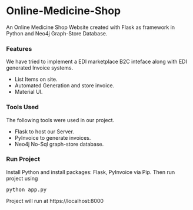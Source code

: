 # Online-Medicine-Shop
An Online Medicine Shop Website created with Flask as framework in Python and Neo4j Graph-Store Database.

### Features  
We have tried to implement a EDI marketplace B2C inteface along with EDI generated Invoice systems. 
<ul>
<li>List Items on site.
<li>Automated Generation and store invoice.
<li>Material UI.
</ul>

### Tools Used 
The following tools were used in our project.
<ul>
<li>Flask to host our Server.
<li>PyInvoice to generate invoices.
<li>Neo4j No-Sql graph-store database.
</ul>

### Run Project 
Install Python and install packages: Flask, PyInvoice via Pip. Then run project using <pre>python app.py</pre>
Project will run at <emp>https://localhost:8000</emp>
